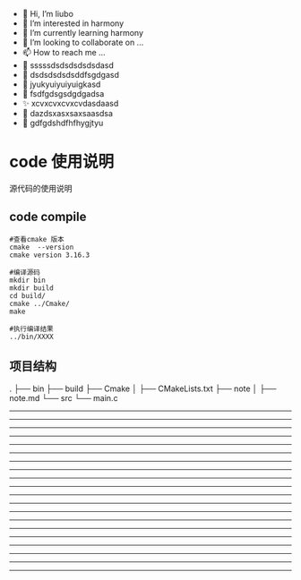 * 👋 Hi, I’m liubo
* 👀 I’m interested in harmony
* 🌱 I’m currently learning harmony
* 💞️ I’m looking to collaborate on ...
* 📫 How to reach me ...
* 📇 sssssdsdsdsdsdsdasd
* 🎃 dsdsdsdsdsddfsgdgasd
* 🍺 jyukyuiyuiyuigkasd
* 🍥 fsdfgdsgsdgdgadsa
* ✨ xcvxcvxcvxcvdasdaasd
* 🍰 dazdsxasxsaxsaasdsa
* 🚨 gdfgdshdfhfhygjtyu

# code 使用说明

源代码的使用说明


## code compile 

```shell
#查看cmake 版本
cmake  --version
cmake version 3.16.3

#编译源码
mkdir bin
mkdir build
cd build/
cmake ../Cmake/
make

#执行编译结果
../bin/XXXX
```


## 项目结构

.
├── bin
├── build
├── Cmake
│   ├── CMakeLists.txt
├── note
│   ├── note.md
└── src
    └── main.c



---
---
---
---
---
---
---
---
---
---
---
---
---
---
---
---
---
---
---
---
